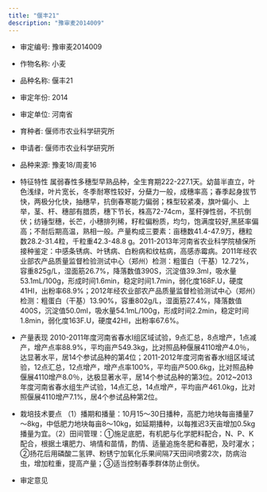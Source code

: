 ```yaml
---
title: "偃丰21"
description: "豫审麦2014009"
---
```

* 审定编号:  豫审麦2014009

*  作物名称:  小麦

*  品种名称:  偃丰21

*  审定年份:  2014

*  审定单位:  河南省

* 育种者:  偃师市农业科学研究所

*  申请者:  偃师市农业科学研究所

*  品种来源:  豫麦18/周麦16


*  特征特性
属弱春性多穗型早熟品种，全生育期222-227.1天。幼苗半直立，叶色浅绿，叶片宽长，冬季耐寒性较好，分蘖力一般，成穗率高；春季起身拔节快，两极分化快，抽穗早，抗倒春寒能力偏弱；株型较紧凑，旗叶偏小、上举，茎、杆、穗部有腊质，穗下节长，株高72-74cm，茎秆弹性弱，不抗倒伏；纺锤型穗，长芒，小穗排列稀，籽粒偏粉质，均匀，饱满度较好,黑胚率偏高；不耐后期高温，熟相一般。产量构成三要素：亩穗数41.4-47.9万，穗粒数28.2-31.4粒，千粒重42.3-48.8 g。2011-2013年河南省农业科学院植保所接种鉴定：中感条锈病、叶锈病、白粉病和纹枯病，高感赤霉病。2011年经农业部农产品质量监督检验测试中心（郑州）检测：粗蛋白（干基）12.72%，容重825g/L，湿面筋26.7%，降落数值390S，沉淀值39.3ml，吸水量53.1mL/100g，形成时间1.6min，稳定时间1.7min，弱化度168F.U，硬度41HI，出粉率68.9%；2012年经农业部农产品质量监督检验测试中心（郑州）检测：粗蛋白（干基）13.90%，容重802g/L，湿面筋27.4%，降落数值400S，沉淀值50.0ml，吸水量54.1mL/100g，形成时间2.2min，稳定时间1.8min，弱化度163F.U，硬度42HI，出粉率67.6%。


*  产量表现
2010-2011年度河南省春水Ⅰ组区域试验，9点汇总，8点增产，1点减产，增产点率88.9%，平均亩产549.3kg，比对照品种偃展4110增产4.0％，达显著水平，居14个参试品种的第4位；2011-2012年度河南省春水Ⅰ组区域试验，12点汇总，12点增产，增产点率100%，平均亩产500.6kg，比对照品种偃展4110增产8.0％，达极显著水平，居14个参试品种的第3位。2012~2013年度河南省春水组生产试验，14点汇总，14点增产，平均亩产461.0kg，比对照偃展4110增产7.1%，居4个参试品种第2位。


*  栽培技术要点
 （1）播期和播量：10月15～30日播种，高肥力地块每亩播量7～8kg，中低肥力地块每亩8～10kg，如延期播种，以每推迟3天亩增加0.5kg播量为宜。（2）田间管理：①施足底肥，有机肥与化学肥料配合，N、P、K配合，根据土壤肥力、墒情和苗情，酌情、适量追施冬肥和春肥，及时灌水；②扬花后用磷酸二氢钾、粉锈宁加氧化乐果间隔7天田间喷雾2次，防病治虫，增加粒重，提高产量；③适当控制春季群体防止倒伏。


*  审定意见


